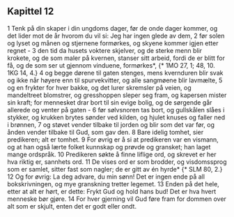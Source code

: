 ## Kapittel 12

1 Tenk på din skaper i din ungdoms dager, før de onde dager kommer, og det lider mot de år hvorom du vil si: Jeg har ingen glede av dem,
2 før solen og lyset og månen og stjernene formørkes, og skyene kommer igjen etter regnet -
3 den tid da husets voktere skjelver, og de sterke menn blir krokete, og de som maler på kvernen, stanser sitt arbeid, fordi de er blitt for få, og de som ser ut gjennom vinduene, formørkes*, {* 1MO 27, 1; 48, 10. 1KG 14, 4.}
4 og begge dørene til gaten stenges, mens kvernduren blir svak og ikke når høyere enn til spurvekvitter, og alle sangmøene blir lavmælte,
5 og en frykter for hver bakke, og det lurer skremsler på veien, og mandeltreet blomstrer, og gresshoppen sleper seg fram, og kapersen mister sin kraft; for mennesket drar bort til sin evige bolig, og de sørgende går allerede og venter på gaten -
6 før sølvsnoren tas bort, og gullskålen slåes i stykker, og krukken brytes sønder ved kilden, og hjulet knuses og faller ned i brønnen,
7 og støvet vender tilbake til jorden og blir som det var før, og ånden vender tilbake til Gud, som gav den.
8 Bare idelig tomhet, sier predikeren; alt er tomhet.
9 For øvrig er å si at predikeren var en vismann, og at han også lærte folket kunnskap og prøvde og gransket; han laget mange ordspråk.
10 Predikeren søkte å finne liflige ord, og skrevet er her hva riktig er, sannhets ord.
11 De vises ord er som brodder, og visdomssprog som er samlet, sitter fast som nagler; de er gitt av én hyrde* {* SLM 80, 2.}
12 Og for øvrig: La deg advare, du min sønn! Det er ingen ende på all bokskrivningen, og mye granskning tretter legemet.
13 Enden på det hele, etter at alt er hørt, er dette: Frykt Gud og hold hans bud! Det er hva hvert menneske bør gjøre.
14 For hver gjerning vil Gud føre fram for dommen over alt som er skjult, enten det er godt eller ondt.
